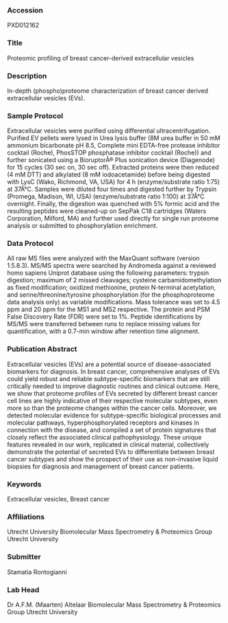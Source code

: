 ### Accession
PXD012162

### Title
Proteomic profiling of breast cancer-derived extracellular vesicles

### Description
In-depth (phospho)proteome characterization of breast cancer derived extracellular vesicles (EVs).

### Sample Protocol
Extracellular vesicles were purified using differential ultracentrifugation. Purified EV pellets were lysed in Urea lysis buffer (8M urea buffer in 50 mM ammonium bicarbonate pH 8.5, Complete mini EDTA-free protease inhibitor cocktail (Roche), PhosSTOP phosphatase inhibitor cocktail (Roche)) and further sonicated using a BioruptorÂ® Plus sonication device (Diagenode) for 15 cycles (30 sec on, 30 sec off). Extracted proteins were then reduced (4 mM DTT) and alkylated (8 mM iodoacetamide) before being digested with LysC (Wako, Richmond, VA, USA) for 4 h (enzyme/substrate ratio 1:75) at 37Â°C. Samples were diluted four times and digested further by Trypsin (Promega, Madison, WI, USA) (enzyme/substrate ratio 1:100) at 37Â°C overnight. Finally, the digestion was quenched with 5% formic acid and the resulting peptides were cleaned-up on SepPak C18 cartridges (Waters Corporation, Milford, MA) and further used directly for single run proteome analysis or submitted to phosphorylation enrichment.

### Data Protocol
All raw MS files were analyzed with the MaxQuant software (version 1.5.8.3). MS/MS spectra were searched by Andromeda against a reviewed homo sapiens Uniprot database using the following parameters: trypsin digestion; maximum of 2 missed cleavages; cysteine carbamidomethylation as fixed modification; oxidized methionine, protein N-terminal acetylation, and serine/threonine/tyrosine phosphorylation (for the phosphoproteome data analysis only) as variable modifications. Mass tolerance was set to 4.5 ppm and 20 ppm for the MS1 and MS2 respective. The protein and PSM False Discovery Rate (FDR) were set to 1%. Peptide identifications by MS/MS were transferred between runs to replace missing values for quantification, with a 0.7-min window after retention time alignment.

### Publication Abstract
Extracellular vesicles (EVs) are a potential source of disease-associated biomarkers for diagnosis. In breast cancer, comprehensive analyses of EVs could yield robust and reliable subtype-specific biomarkers that are still critically needed to improve diagnostic routines and clinical outcome. Here, we show that proteome profiles of EVs secreted by different breast cancer cell lines are highly indicative of their respective molecular subtypes, even more so than the proteome changes within the cancer cells. Moreover, we detected molecular evidence for subtype-specific biological processes and molecular pathways, hyperphosphorylated receptors and kinases in connection with the disease, and compiled a set of protein signatures that closely reflect the associated clinical pathophysiology. These unique features revealed in our work, replicated in clinical material, collectively demonstrate the potential of secreted EVs to differentiate between breast cancer subtypes and show the prospect of their use as non-invasive liquid biopsies for diagnosis and management of breast cancer patients.

### Keywords
Extracellular vesicles, Breast cancer

### Affiliations
Utrecht University
Biomolecular Mass Spectrometry & Proteomics Group  Utrecht University

### Submitter
Stamatia Rontogianni

### Lab Head
Dr A.F.M. (Maarten) Altelaar
Biomolecular Mass Spectrometry & Proteomics Group  Utrecht University


